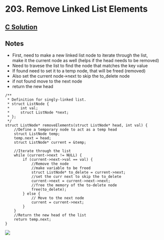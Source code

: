 # 203. Remove Linked List Elements

## [C Solution](https://leetcode.com/submissions/detail/1439425220/)

## Notes

- First, need to make a new linked list node to iterate through the list, make it the current node as well (helps if the head needs to be removed)
- Need to travese the list to find the node that matches the key value
- If found need to set it to a temp node, that will be freed (removed)
- Also set the current node->next to skip the to_delete node
- if not found move to the next node
- return the new head

```
/**
 * Definition for singly-linked list.
 * struct ListNode {
 *     int val;
 *     struct ListNode *next;
 * };
 */
struct ListNode* removeElements(struct ListNode* head, int val) {
    //Define a temporary node to act as a temp head
    struct ListNode temp;
    temp.next = head;
    struct ListNode* current = &temp;

    //Iterate through the list
    while (current->next != NULL) {
        if (current->next->val == val) {
            //Remove the node
            //make variable to be freed
            struct ListNode* to_delete = current->next;
            //set the curr next to skip the to_delete
            current->next = current->next->next;
            //free the memory of the to-delete node
            free(to_delete);
        } else {
            // Move to the next node
            current = current->next;
        }
    }
    //Return the new head of the list
    return temp.next;
}
```

![](https://projectpokemon.org/images/shiny-sprite/darmanitan.gif)